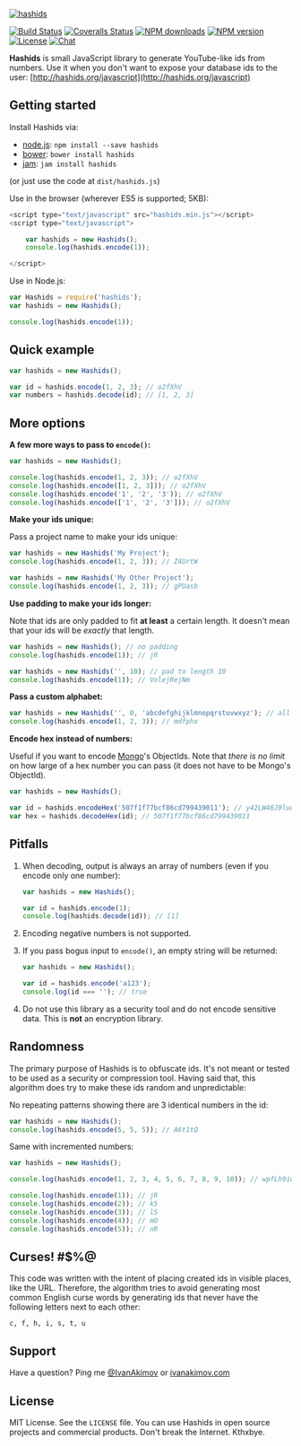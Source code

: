 
[![hashids](http://hashids.org/public/img/hashids.gif "Hashids")](http://hashids.org/)

[![Build Status][travis-image]][travis-url]
[![Coveralls Status][coveralls-image]][coveralls-url]
[![NPM downloads][npm-downloads-image]][npm-url]
[![NPM version][npm-version-image]][npm-url]
[![License][license-image]][license-url]
[![Chat][chat-image]][chat-url]

**Hashids** is small JavaScript library to generate YouTube-like ids from numbers. Use it when you don't want to expose your database ids to the user: [http://hashids.org/javascript](http://hashids.org/javascript)

Getting started
-------

Install Hashids via:

- [node.js](https://nodejs.org): `npm install --save hashids`
- [bower](http://bower.io/): `bower install hashids`
- [jam](http://jamjs.org/): `jam install hashids`

(or just use the code at `dist/hashids.js`)

Use in the browser (wherever ES5 is supported; 5KB):

```javascript
<script type="text/javascript" src="hashids.min.js"></script>
<script type="text/javascript">

    var hashids = new Hashids();
    console.log(hashids.encode(1));

</script>
```

Use in Node.js:

```javascript
var Hashids = require('hashids');
var hashids = new Hashids();

console.log(hashids.encode(1));
```

Quick example
-------

```javascript
var hashids = new Hashids();

var id = hashids.encode(1, 2, 3); // o2fXhV
var numbers = hashids.decode(id); // [1, 2, 3]
```

More options
-------

**A few more ways to pass to `encode()`:**

```javascript
var hashids = new Hashids();

console.log(hashids.encode(1, 2, 3)); // o2fXhV
console.log(hashids.encode([1, 2, 3])); // o2fXhV
console.log(hashids.encode('1', '2', '3')); // o2fXhV
console.log(hashids.encode(['1', '2', '3'])); // o2fXhV
```

**Make your ids unique:**

Pass a project name to make your ids unique:

```javascript
var hashids = new Hashids('My Project');
console.log(hashids.encode(1, 2, 3)); // Z4UrtW

var hashids = new Hashids('My Other Project');
console.log(hashids.encode(1, 2, 3)); // gPUasb
```

**Use padding to make your ids longer:**

Note that ids are only padded to fit **at least** a certain length. It doesn't mean that your ids will be *exactly* that length.

```javascript
var hashids = new Hashids(); // no padding
console.log(hashids.encode(1)); // jR

var hashids = new Hashids('', 10); // pad to length 10
console.log(hashids.encode(1)); // VolejRejNm
```

**Pass a custom alphabet:**

```javascript
var hashids = new Hashids('', 0, 'abcdefghijklmnopqrstuvwxyz'); // all lowercase
console.log(hashids.encode(1, 2, 3)); // mdfphx
```

**Encode hex instead of numbers:**

Useful if you want to encode [Mongo](https://www.mongodb.com/)'s ObjectIds. Note that *there is no limit* on how large of a hex number you can pass (it does not have to be Mongo's ObjectId).

```javascript
var hashids = new Hashids();

var id = hashids.encodeHex('507f1f77bcf86cd799439011'); // y42LW46J9luq3Xq9XMly
var hex = hashids.decodeHex(id); // 507f1f77bcf86cd799439011
```

Pitfalls
-------

1. When decoding, output is always an array of numbers (even if you encode only one number):

	```javascript
	var hashids = new Hashids();

	var id = hashids.encode(1);
	console.log(hashids.decode(id)); // [1]
	```

2. Encoding negative numbers is not supported.
3. If you pass bogus input to `encode()`, an empty string will be returned:

	```javascript
	var hashids = new Hashids();

	var id = hashids.encode('a123');
	console.log(id === ''); // true
	```

4. Do not use this library as a security tool and do not encode sensitive data. This is **not** an encryption library.

Randomness
-------

The primary purpose of Hashids is to obfuscate ids. It's not meant or tested to be used as a security or compression tool. Having said that, this algorithm does try to make these ids random and unpredictable:

No repeating patterns showing there are 3 identical numbers in the id:

```javascript
var hashids = new Hashids();
console.log(hashids.encode(5, 5, 5)); // A6t1tQ
```

Same with incremented numbers:

```javascript
var hashids = new Hashids();

console.log(hashids.encode(1, 2, 3, 4, 5, 6, 7, 8, 9, 10)); // wpfLh9iwsqt0uyCEFjHM

console.log(hashids.encode(1)); // jR
console.log(hashids.encode(2)); // k5
console.log(hashids.encode(3)); // l5
console.log(hashids.encode(4)); // mO
console.log(hashids.encode(5)); // nR
```

Curses! #$%@
-------

This code was written with the intent of placing created ids in visible places, like the URL. Therefore, the algorithm tries to avoid generating most common English curse words by generating ids that never have the following letters next to each other:

	c, f, h, i, s, t, u

Support
-------

Have a question? Ping me [@IvanAkimov](http://twitter.com/ivanakimov) or [ivanakimov.com](http://ivanakimov.com)

License
-------

MIT License. See the `LICENSE` file. You can use Hashids in open source projects and commercial products. Don't break the Internet. Kthxbye.

[travis-url]: https://travis-ci.org/ivanakimov/hashids.js
[travis-image]: https://travis-ci.org/ivanakimov/hashids.js.svg

[coveralls-url]: https://coveralls.io/github/ivanakimov/hashids.js
[coveralls-image]: https://coveralls.io/repos/github/ivanakimov/hashids.js/badge.svg

[npm-downloads-image]: https://img.shields.io/npm/dm/hashids.svg?style=flat-square
[npm-version-image]: https://img.shields.io/npm/v/hashids.svg
[npm-url]: https://www.npmjs.com/package/hashids

[license-url]: https://github.com/ivanakimov/hashids.js/blob/master/LICENSE
[license-image]: https://img.shields.io/packagist/l/hashids/hashids.svg?style=flat

[chat-url]: https://gitter.im/hashids/hashids?utm_source=badge&utm_medium=badge&utm_campaign=pr-badge&utm_content=badge
[chat-image]: https://badges.gitter.im/Join%20Chat.svg
